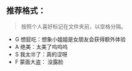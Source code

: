 ## 推荐格式：

> 按照个人喜好标记在文件夹前，以空格分隔。

- G 想屁吃：想象小姐姐是女朋友会获得额外体验
- A 绝美：太美了呜呜呜
- S 我太🉑了：真的涩呀
- F 蒙面大盗： 没露脸

